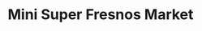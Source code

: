 ---
title: "Mini Super Fresnos Market"
url: /ciudad-de-panama/mini-super-fresnos-market/
shop: supermercado
---